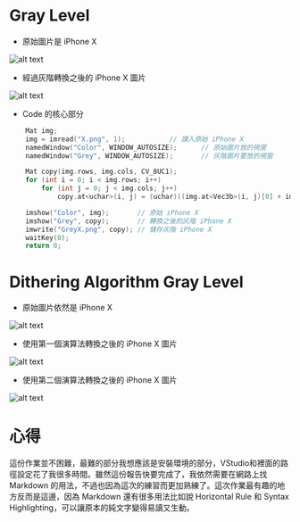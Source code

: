 # Gray Level

* 原始圖片是 iPhone X

![alt text](https://github.com/SupreSky/MMS2017FALL/blob/master/Assignment1/Application1/Application1/X.png "iPhone X")

* 經過灰階轉換之後的 iPhone X 圖片

![alt text](https://github.com/SupreSky/MMS2017FALL/blob/master/Assignment1/Application1/Application1/GreyX.png "Gray iPhone X")

* Code 的核心部分
```C++
	Mat img;
	img = imread("X.png", 1);			// 讀入原始 iPhone X
	namedWindow("Color", WINDOW_AUTOSIZE);		// 原始圖片放的視窗
	namedWindow("Grey", WINDOW_AUTOSIZE);		// 灰階圖片要放的視窗

	Mat copy(img.rows, img.cols, CV_8UC1);
	for (int i = 0; i < img.rows; i++)
		for (int j = 0; j < img.cols; j++)
			copy.at<uchar>(i, j) = (uchar)((img.at<Vec3b>(i, j)[0] + img.at<Vec3b>(i, j)[1] + img.at<Vec3b>(i, j)[2]) / 3);

	imshow("Color", img);		// 原始 iPhone X
	imshow("Grey", copy);		// 轉換之後的灰階 iPhone X
	imwrite("GreyX.png", copy);	// 儲存灰階 iPhone X
	waitKey(0);
	return 0;
```

# Dithering Algorithm Gray Level

* 原始圖片依然是 iPhone X

![alt text](https://github.com/SupreSky/MMS2017FALL/blob/master/Assignment1/Application1-2/Application1-2/X.png "iPhone X")

* 使用第一個演算法轉換之後的 iPhone X 圖片

![alt text](https://github.com/SupreSky/MMS2017FALL/blob/master/Assignment1/Application1-2/Application1-2/Grey_Algo1.png "Algo1 iPhone X")

* 使用第二個演算法轉換之後的 iPhone X 圖片

![alt text](https://github.com/SupreSky/MMS2017FALL/blob/master/Assignment1/Application1-2/Application1-2/Grey_Algo2.png "Algo2 iPhone X")

# 心得
這份作業並不困難，最難的部分我想應該是安裝環境的部分，VStudio和裡面的路徑設定花了我很多時間。雖然這份報告快要完成了，我依然需要在網路上找 Markdown 的用法，不過也因為這次的練習而更加熟練了。這次作業最有趣的地方反而是這邊，因為 Markdown 還有很多用法比如說 Horizontal Rule 和 Syntax Highlighting，可以讓原本的純文字變得易讀又生動。
